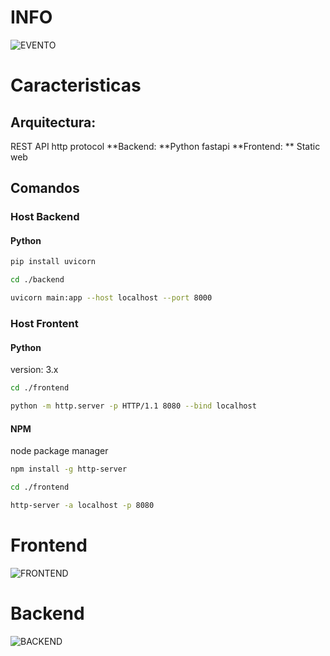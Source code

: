 # INFO

![EVENTO](EVENTO)

# Caracteristicas
## Arquitectura:
REST API http protocol
**Backend: **Python fastapi
**Frontend: ** Static web

## Comandos
### Host Backend
#### Python
```bash
pip install uvicorn
```

```bash
cd ./backend
```

```bash
uvicorn main:app --host localhost --port 8000
```

### Host Frontent
#### Python
version: 3.x
```bash
cd ./frontend
```

```bash
python -m http.server -p HTTP/1.1 8080 --bind localhost
```

#### NPM
node package manager
```bash
npm install -g http-server
```

```bash
cd ./frontend
```

```bash
http-server -a localhost -p 8080
```

# Frontend

![FRONTEND](FRONTEND)

# Backend

![BACKEND](BACKEND)
